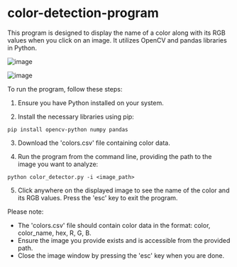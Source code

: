 # color-detection-program

This program is designed to display the name of a color along with its RGB values when you click on an image. It utilizes OpenCV and pandas libraries in Python.

![image](https://github.com/atugharajohn/color-detection-program/assets/92631399/9a6da2a2-ec6a-473f-8154-385067c87623)

![image](https://github.com/atugharajohn/color-detection-program/assets/92631399/8c02e2dd-9522-419f-8fd2-9be5d5b1dbd7)


To run the program, follow these steps:

1. Ensure you have Python installed on your system.

2. Install the necessary libraries using pip:

```pip install opencv-python numpy pandas```

3. Download the 'colors.csv' file containing color data.

4. Run the program from the command line, providing the path to the image you want to analyze:

```python color_detector.py -i <image_path>```

5. Click anywhere on the displayed image to see the name of the color and its RGB values. Press the 'esc' key to exit the program.

Please note:
- The 'colors.csv' file should contain color data in the format: color, color_name, hex, R, G, B.
- Ensure the image you provide exists and is accessible from the provided path.
- Close the image window by pressing the 'esc' key when you are done.
